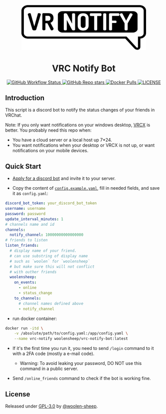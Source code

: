 <div align="center" id="top">
    <img width="400" src="images/logo.svg" alt="VRC Notify Bot Logo" />
</div>


<h1 align="center">VRC Notify Bot</h1>

<p align="center">
    <a href="https://github.com/woolen-sheep/vrc-notify-bot/actions">
        <img alt="GitHub Workflow Status" src="https://img.shields.io/github/actions/workflow/status/woolen-sheep/vrc-notify-bot/docker-build-push.yml?style=flat-square">
    </a>
    <a href="https://github.com/woolen-sheep/vrc-notify-bot/stargazers">
        <img alt="GitHub Repo stars" src="https://img.shields.io/github/stars/woolen-sheep/vrc-notify-bot?style=flat-square">
    </a>
    <a href="https://hub.docker.com/r/woolensheep/vrc-notify-bot">
        <img alt="Docker Pulls" src="https://img.shields.io/docker/pulls/woolensheep/vrc-notify-bot?style=flat-square">
    </a>
    <a href="/LICENSE">
        <img alt="LICENSE" src="https://img.shields.io/github/license/woolen-sheep/vrc-notify-bot?style=flat-square">
    </a>
</p>

## Introduction

This script is a discord bot to notify the status changes of your friends in VRChat.

Note: If you only want notifications on your windows desktop, [VRCX](https://github.com/vrcx-team/VRCX) is better. You probably need this repo when:

- You have a cloud server or a local host up 7*24.
- You want notifications when your desktop or VRCX is not up, or want notifications on your mobile devices.

## Quick Start

- [Apply for a discord bot](https://discordpy.readthedocs.io/en/stable/discord.html) and invite it to your server.

- Copy the content of [`config.example.yaml`](/config.example.yaml), fill in needed fields, and save it as `config.yaml`:

```yaml
discord_bot_token: your_discord_bot_token
username: username
password: password
update_interval_minutes: 1
# channels name and id
channels:
  notify_channel: 10000000000000000
# friends to listen
listen_friends:
  # display name of your friend.
  # can use substring of display name
  # such as `woolen` for `woolensheep`
  # but make sure this will not conflict
  # with outher friends
  woolensheep:
    on_events:
      - online
      - status_change
    to_channels:
      # channel names defined above
      - notify_channel
```

- run docker container:

```bash
docker run -itd \
    -v /absolute/path/to/config.yaml:/app/config.yaml \
    --name vrc-notify woolensheep/vrc-notify-bot:latest
```

- If it's the first time you run it, you need to send `/login` command to it with a 2FA code (mostly a e-mail code).
    - Warning: To avoid leaking your password, DO NOT use this command in a public server.

- Send `/online_friends` command to check if the bot is working fine.

## License 

Released under [GPL-3.0](/LICENSE) by [@woolen-sheep](https://github.com/woolen-sheep).
